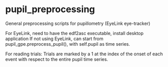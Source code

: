 # pupil_preprocessing

General preprocessing scripts for pupillometry (EyeLink eye-tracker)

For EyeLink, need to have the edf2asc executable, install desktop application
If not using EyeLink, can start from pupil_gpe.preprocess_pupil(), with self.pupil as time series.

For reading trials:
Trials are marked by a 1 at the index of the onset of each event with respect to the entire pupil time series.